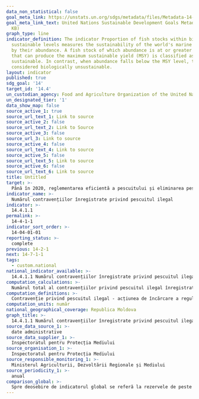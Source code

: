 ```yaml
---
data_non_statistical: false
goal_meta_link: https://unstats.un.org/sdgs/metadata/files/Metadata-14-04-01.pdf
goal_meta_link_text: United Nations Sustainable Development Goals Metadata (PDF 370
  KB)
graph_type: line
indicator_definition: The indicator Proportion of fish stocks within biologically
  sustainable levels measures the sustainability of the world's marine capture fisheries
  by their abundance. A fish stock of which abundance is at or greater than the level,
  that can produce the maximum sustainable yield (MSY) is classified as biologically
  sustainable. In contrast, when abundance falls below the MSY level, the stock is
  considered biologically unsustainable.
layout: indicator
published: true
sdg_goal: '14'
target_id: '14.4'
un_custodian_agency: Food and Agriculture Organization of the United Nations (FAO)
un_designated_tier: '1'
data_show_map: false
source_active_1: true
source_url_text_1: Link to source
source_active_2: false
source_url_text_2: Link to Source
source_active_3: false
source_url_3: Link to source
source_active_4: false
source_url_text_4: Link to source
source_active_5: false
source_url_text_5: Link to source
source_active_6: false
source_url_text_6: Link to source
title: Untitled
target: >-
  Până în 2020, reglementarea eficientă a pescuitului și eliminarea pescuitului excesiv, ilegal, nedeclarat și nereglementat și a practicilor de pescuit distructive, și implementarea planurilor de  management bazate pe știință, pentru a restabili stocurile de pește în cel mai scurt timp posibil,  cel puțin la nivelurile care ar asigura un randament maxim durabil, după cum este determinat de caracteristicile biologice ale acestora
indicator_name: >-
  Numărul contravențiilor înregistrate privind pescuitul ilegal
indicator: >-
  14.4.1.1
permalink: >-
  14-4-1-1
indicator_sort_order: >-
  14-04-01-01
reporting_status: >-
  complete
previous: 14-2-1
next: 14-7-1-1
tags:
  - custom.national
national_indicator_available: >-
  14.4.1.1 Numărul contravențiilor înregistrate privind pescuitul ilegal
computation_calculations: >-
  Numărul total al contravențiilor privind pescuitul ilegal înregistrate de către autoritățile competente în anul de referință.
computation_definitions: >-
  Contravenție privind pescuitul ilegal - acțiunea de încărcare a regulilor stabilite de pescuit, care nu reprezintă infracțiune, și care se secționează cu o amendă contravențională mărimea căreia se stabilește în unități convenționale și variază pentru persoanele fizice și juridice în funcție de gravitatea încălcării (art. 114, alin. 2 din  Codul Contravențional Cod Nr. 218 din  24.10.2008)
computation_units: număr
national_geographical_coverage: Republica Moldova
graph_title: >-
  14.4.1.1 Numărul contravențiilor înregistrate privind pescuitul ilegal
source_data_source_1: >-
  date administrative
source_data_supplier_1: >-
  Inspectoratul pentru Protecția Mediului
source_organisation_1: >-
  Inspectoratul pentru Protecția Mediului
source_responsible_monitoring_1: >-
  Ministerul Agriculturii, Dezvoltării Regionale și Mediului
source_periodicity_1: >-
  anual
comparison_global: >-
  Spre deosebire de indicatorul global se referă la rezervele de peste la nivele biologice durabile în ariile oceanice și maritime, indicatorul național se la protejarea și menținerea rezervelor de peste a nivele biologice durabile în bazinele acvatice ale țării
---
```

